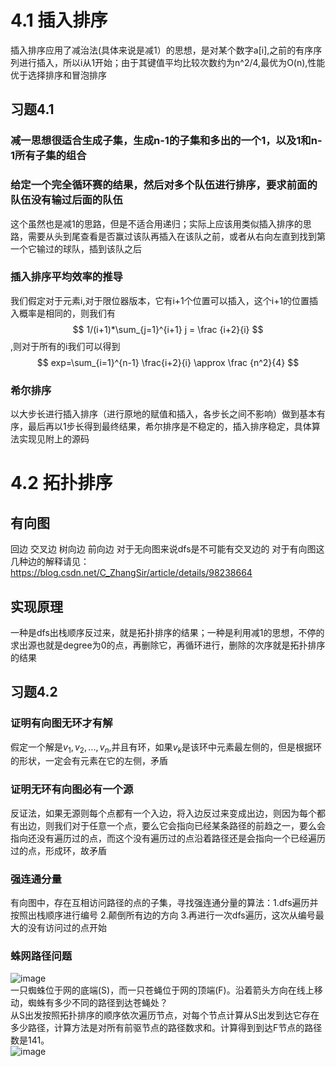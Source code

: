# 4.1 插入排序
插入排序应用了减治法(具体来说是减1）的思想，是对某个数字a[i],之前的有序序列进行插入，所以i从1开始；由于其键值平均比较次数约为n^2/4,最优为O(n),性能优于选择排序和冒泡排序
## 习题4.1
### 减一思想很适合生成子集，生成n-1的子集和多出的一个1，以及1和n-1所有子集的组合
### 给定一个完全循环赛的结果，然后对多个队伍进行排序，要求前面的队伍没有输过后面的队伍
这个虽然也是减1的思路，但是不适合用递归；实际上应该用类似插入排序的思路，需要从头到尾查看是否赢过该队再插入在该队之前，或者从右向左直到找到第一个它输过的球队，插到该队之后
### 插入排序平均效率的推导
我们假定对于元素i,对于限位器版本，它有i+1个位置可以插入，这个i+1的位置插入概率是相同的，则我们有$$ 1/(i+1)*\sum_{j=1}^{i+1} j = \frac {i+2}{i} $$,则对于所有的i我们可以得到
$$ exp=\sum_{i=1}^{n-1} \frac{i+2}{i} \approx \frac {n^2}{4} $$ 
### 希尔排序
以大步长进行插入排序（进行原地的赋值和插入，各步长之间不影响）做到基本有序，最后再以1步长得到最终结果，希尔排序是不稳定的，插入排序稳定，具体算法实现见附上的源码
# 4.2 拓扑排序
## 有向图
回边 交叉边 树向边 前向边 对于无向图来说dfs是不可能有交叉边的 对于有向图这几种边的解释请见：https://blog.csdn.net/C_ZhangSir/article/details/98238664
## 实现原理
一种是dfs出栈顺序反过来，就是拓扑排序的结果；一种是利用减1的思想，不停的求出源也就是degree为0的点，再删除它，再循环进行，删除的次序就是拓扑排序的结果
## 习题4.2
### 证明有向图无环才有解
假定一个解是$v_1,v_2,...,v_n$,并且有环，如果$v_k$是该环中元素最左侧的，但是根据环的形状，一定会有元素在它的左侧，矛盾
### 证明无环有向图必有一个源
反证法，如果无源则每个点都有一个入边，将入边反过来变成出边，则因为每个都有出边，则我们对于任意一个点，要么它会指向已经某条路径的前趋之一，要么会指向还没有遍历过的点，而这个没有遍历过的点沿着路径还是会指向一个已经遍历过的点，形成环，故矛盾
### 强连通分量
有向图中，存在互相访问路径的点的子集，寻找强连通分量的算法：1.dfs遍历并按照出栈顺序进行编号  2.颠倒所有边的方向  3.再进行一次dfs遍历，这次从编号最大的没有访问过的点开始
### 蛛网路径问题
![image](https://user-images.githubusercontent.com/46526327/136352803-bedf76ff-1b69-4694-8191-a4972c81518e.png)  
一只蜘蛛位于网的底端(S)，而一只苍蝇位于网的顶端(F)。沿着箭头方向在线上移动，蜘蛛有多少不同的路径到达苍蝇处？  
从S出发按照拓扑排序的顺序依次遍历节点，对每个节点计算从S出发到达它存在多少路径，计算方法是对所有前驱节点的路径数求和。计算得到到达F节点的路径数是141。  
![image](https://user-images.githubusercontent.com/46526327/136354993-3cb9f0af-57ed-4716-9e2e-a4346a0e1f10.png)

